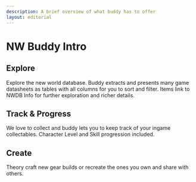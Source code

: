 ```yaml
---
description: A brief overview of what buddy has to offer
layout: editorial
---
```


# NW Buddy Intro



## Explore

Explore the new world database. Buddy extracts and presents many game datasheets as tables with all columns for you to sort and filter. Items link to NWDB Info for further exploration and richer details.

## Track & Progress

We love to collect and buddy lets you to keep track of your ingame collectables. Character Level and Skill progression included.

## Create

Theory craft new gear builds or recreate the ones you own and share with others.&#x20;
